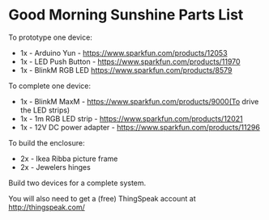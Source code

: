 
Good Morning Sunshine Parts List 
================================

To prototype one device:
- 1x - Arduino Yun - https://www.sparkfun.com/products/12053
- 1x - LED Push Button - https://www.sparkfun.com/products/11970
- 1x - BlinkM RGB LED https://www.sparkfun.com/products/8579

To complete one device:
- 1x - BlinkM MaxM - https://www.sparkfun.com/products/9000(To drive the LED strips)
- 1x - 1m RGB LED strip - https://www.sparkfun.com/products/12021
- 1x - 12V DC power adapter - https://www.sparkfun.com/products/11296

To build the enclosure:
- 2x - Ikea Ribba picture frame
- 2x - Jewelers hinges
 

Build two devices for a complete system.

You will also need to get a (free) ThingSpeak account at http://thingspeak.com/
